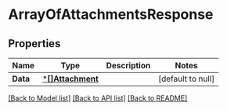 # ArrayOfAttachmentsResponse

## Properties
Name | Type | Description | Notes
------------ | ------------- | ------------- | -------------
**Data** | [***[]Attachment**](array.md) |  | [default to null]

[[Back to Model list]](../README.md#documentation-for-models) [[Back to API list]](../README.md#documentation-for-api-endpoints) [[Back to README]](../README.md)

